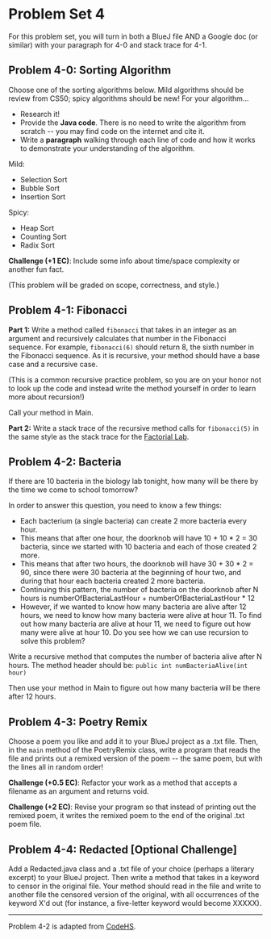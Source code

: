 # Problem Set 4

For this problem set, you will turn in both a BlueJ file AND a Google doc (or similar) with your paragraph for 4-0 and stack trace for 4-1.

## Problem 4-0: Sorting Algorithm

Choose one of the sorting algorithms below. Mild algorithms should be review from CS50; spicy algorithms should be new! For your algorithm...

* Research it!
* Provide the **Java code**. There is no need to write the algorithm from scratch -- you may find code on the internet and cite it.
* Write a **paragraph** walking through each line of code and how it works to demonstrate your understanding of the algorithm.

Mild:
* Selection Sort
* Bubble Sort
* Insertion Sort

Spicy:
* Heap Sort
* Counting Sort
* Radix Sort

**Challenge (+1 EC)**: Include some info about time/space complexity or another fun fact.

(This problem will be graded on scope, correctness, and style.)

## Problem 4-1: Fibonacci

**Part 1:** Write a method called `fibonacci` that takes in an integer as an argument and recursively calculates that number in the Fibonacci sequence. For example, `fibonacci(6)` should return 8, the sixth number in the Fibonacci sequence. As it is recursive, your method should have a base case and a recursive case.

(This is a common recursive practice problem, so you are on your honor not to look up the code and instead write the method yourself in order to learn more about recursion!)

Call your method in Main.

**Part 2:** Write a stack trace of the recursive method calls for `fibonacci(5)` in the same style as the stack trace for the [Factorial Lab](https://docs.google.com/document/d/1_dy_8VEPKYWQjr-xgC0_s8trAqc43IjbKFQOTBW_Hoo/).

## Problem 4-2: Bacteria

If there are 10 bacteria in the biology lab tonight, how many will be there by the time we come to school tomorrow?

In order to answer this question, you need to know a few things:
* Each bacterium (a single bacteria) can create 2 more bacteria every hour.
* This means that after one hour, the doorknob will have 10 + 10 * 2 = 30 bacteria, since we started with 10 bacteria and each of those created 2 more.
* This means that after two hours, the doorknob will have 30 + 30 * 2 = 90, since there were 30 bacteria at the beginning of hour two, and during that hour each bacteria created 2 more bacteria.
* Continuing this pattern, the number of bacteria on the doorknob after N hours is 
numberOfBacteriaLastHour + numberOfBacteriaLastHour * 12
* However, if we wanted to know how many bacteria are alive after 12 hours, we need to know how many bacteria were alive at hour 11. To find out how many bacteria are alive at hour 11, we need to figure out how many were alive at hour 10. Do you see how we can use recursion to solve this problem?

Write a recursive method that computes the number of bacteria alive after N hours. The method  header should be: `public int numBacteriaAlive(int hour)`

Then use your method in Main to figure out how many bacteria will be there after 12 hours.

## Problem 4-3: Poetry Remix

Choose a poem you like and add it to your BlueJ project as a .txt file. Then, in the `main` method of the PoetryRemix class, write a program that reads the file and prints out a remixed version of the poem -- the same poem, but with the lines all in random order!

**Challenge (+0.5 EC)**: Refactor your work as a method that accepts a filename as an argument and returns void.

**Challenge (+2 EC)**: Revise your program so that instead of printing out the remixed poem, it writes the remixed poem to the end of the original .txt poem file.

## Problem 4-4: Redacted [Optional Challenge]

Add a Redacted.java class and a .txt file of your choice (perhaps a literary excerpt) to your BlueJ project. Then write a method that takes in a keyword to censor in the original file. Your method should read in the file and write to another file the censored version of the original, with all occurrences of the keyword X'd out (for instance, a five-letter keyword would become XXXXX).

---

Problem 4-2 is adapted from [CodeHS](https://www.codehs.com/).
